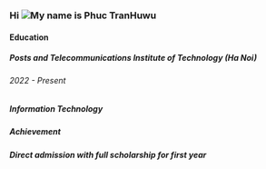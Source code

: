 ### Hi ![](https://user-images.githubusercontent.com/18350557/176309783-0785949b-9127-417c-8b55-ab5a4333674e.gif)My name is Phuc TranHuwu

#### **Education**
##### **Posts and Telecommunications Institute of Technology (Ha Noi)**  
###### *2022 - Present*
##### Information Technology
##### **Achievement**
##### Direct admission with full scholarship for first year
